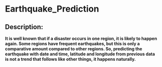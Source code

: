 # Earthquake_Prediction
## **Description**: 
**It is well known that if a disaster occurs in one region, it is likely to happen again. Some regions have frequent earthquakes, but this is only a comparative amount compared to other regions.
So, predicting the earthquake with date and time, latitude and longitude from previous data is not a trend that follows like other things, it happens naturally.**
